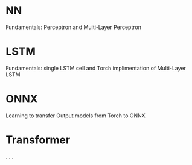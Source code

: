 # NN

Fundamentals: Perceptron and Multi-Layer Perceptron

# LSTM

Fundamentals: single LSTM cell and Torch implimentation of Multi-Layer LSTM

# ONNX

Learning to transfer Output models from Torch to ONNX

# Transformer 

. . .
